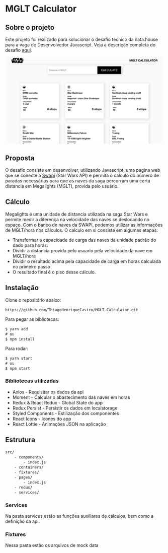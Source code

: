 # MGLT Calculator
## Sobre o projeto
Este projeto foi realizado para solucionar o desafio técnico da nata.house para a vaga de Desenvolvedor Javascript.
Veja a descrição completa do desafio [aqui](https://www.notion.so/Technical-test-nata-house-b41bd08b949d4cf194a18322b28bf09b).


![](appPrint.png)


## Proposta
O desafio consiste em desenvolver, utilizando Javascript, uma pagina web que se conecte a [Swapi](https://swapi.dev/) (Star Wars API) e permita o calculo do número de paradas necessárias para que as naves da saga percorram uma certa distancia em Megalights (MGLT), provida pelo usuário.

## Cálculo
Megalights é uma unidade de distancia utilizada na saga Star Wars e permite medir a diferença na velocidade das naves se deslocando no espaço. Com o banco de naves da SWAPI, podemos utilizar as informações de MGLT/hora nos cálculos. 
O calculo em si consiste em algumas etapas: 

* Transformar a capacidade de carga das naves da unidade padrão do dado para horas.
* Dividir a distancia provida pelo usuario pela velocidade da nave em MGLT/hora
* Dividir o resultado acima pela capacidade de carga em horas calculada no primeiro passo
* O resultado final é o piso desse cálculo.

## Instalação
Clone o repositório abaixo:


```
https://github.com/ThiagoHenriqueCastro/MGLT-Calculator.git
```

Para pegar as bibliotecas:

```
$ yarn add
# ou 
$ npm install
```

Para rodar:
```
$ yarn start
# ou 
$ npm start
```

### Bibliotecas utilizadas
* Axios - Requisitar os dados da api
* Moment - Calcular o abastecimento das naves em horas
* Redux & React Redux - Global State do app
* Redux Persist - Persistir os dados em localstorage
* Styled Components -  Estilização dos componentes
* React Icons - Icones do app
* React Lottie - Animações JSON na aplicação

## Estrutura 
```
src/
	- components/
		- index.js
	- containers/
	- fixtures/
	- pages/
		- index.js
	- redux/
	- services/
```

### Services
Na pasta services estão as funções auxiliares de cálculos, bem como a definição da api.

### Fixtures
Nessa pasta estão os arquivos de mock data